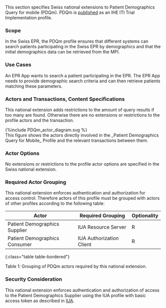 This section specifies Swiss national extensions to Patient Demographics Query for mobile (PDQm). PDQm is [published](https://profiles.ihe.net/ITI/PDQm/index.html) as an IHE ITI Trial Implementation profile.

###	Scope  
In the Swiss EPR, the PDQm profile ensures that different systems can search patients participating in the Swiss EPR by demographics and that the initial demographics data can be retrieved from the MPI. 

###	Use Cases  
An EPR App wants to search a patient participating in the EPR. The EPR App needs to provide demographic search 
criteria and can then retrieve patients matching these parameters.

###	Actors and Transactions, Content Specifications  
This national extension adds restrictions to the amount of query results if too many are found. Otherwise there are no extensions or restrictions to the profile actors and the transaction. 

<div>
{%include PDQm_actor_diagram.svg %}
</div>
This figure shows the actors directly involved in the _Patient Demographics Query for Mobile_ Profile and the 
relevant transactions between them.

### Actor Options  
No extensions or restrictions to the profile actor options are specified in the Swiss national extension. 

### Required Actor Grouping  
This national extension enforces authentication and authorization for access control. Therefore actors of this profile must be grouped with actors of other profiles according to the following table: 

| Actor                                         | Required Grouping         | Optionality |
|-----------------------------------------------|---------------------------|-------------|
| Patient Demographics Supplier                 | IUA Resource Server       | R           |
| Patient Demographics Consumer                 | IUA Authorization Client  | R           |
{:class="table table-bordered"}

<figcaption ID="1">Table 1: Grouping of PDQm actors required by this national extension. </figcaption>

###	Security Consideration
This national extension enforces authentication and authorization of access to the Patient Demographics Supplier using the IUA profile with basic access token as described in [IUA](iti-71.html).
